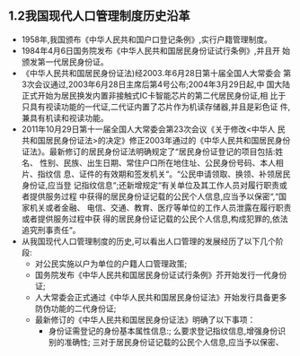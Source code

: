 ## 1.2我国现代人口管理制度历史沿革

* 1958年,我国颁布《中华人民共和国户口登记条例》,实行户籍管理制度。
* 1984年4月6日国务院发布《中华人民共和国居民身份证试行条例》,并且开
  始颁发第一代居民身份证。
* 《中华人民共和国居民身份证法\)经2003.年6月28日第十届全国人大常委会
  第3次会议通过,2003年6月28日主席后第4号公布;2004年3月29日起,中
  国大陆正式开始为居民换发内置非接触式IC卡智能芯片的第二代居民身份证,相
  比于只具有视读功能的一代证,二代证内置了芯片作为机读存储器,并且是彩色证
  件,兼具有机读和视读功能。
* 2011年10月29日第十一届全国人大常委会第23次会议《关于修改&lt;中华人
  民共和国居民身份证法&gt;的决定》修正2003年通过的《中华人民共和国居民身份
  证法》。最新修订的居民身份证法明确规定了“居民身份证登记的项目包括:姓名、
  性别、民族、出生日期、常住户口所在地住址、公民身份号码、本人相片、指纹信
  息、证件的有效期和签发机关“。“公民申请领取、换领、补领居民身份证,应当登
  记指纹信息“;还新增规定“有关单位及其工作人员对履行职责或者提供服务过程
  中获得的居民身份证记载的公民个人信息,应当予以保密“,“国家机关或者金融、
  电信、交通、教育、医疗等单位的工作人员泄露在履行职责或者提供服务过程中获
  得的居民身份证记载的公民个人信息,构成犯罪的,依法追究刑事责任“。
* 从我国现代人口管理制度的历史,可以看出人口管理的发展经历了以下几个阶
  段:
  * 对公民实施以户为单位的户籍人口管理政策;
  * 国务院发布《中华人民共和国居民身份证试行条例》芥开始发行一代身份    证;
  * 人大常委会正式通过《中华人民共和国居民身份证法》开始发行具备更多    防伪功能的二代身份证;
  * 最新修订的《中华人民共和国居民身份证法》明确了以下事项：
    *  身份证需登记的身份基本属性信息:;
    么要求登记指纹信息,增强身份识别的准确性;
    三对于居民身份证记载的公民个人信息,应当予以保密、



